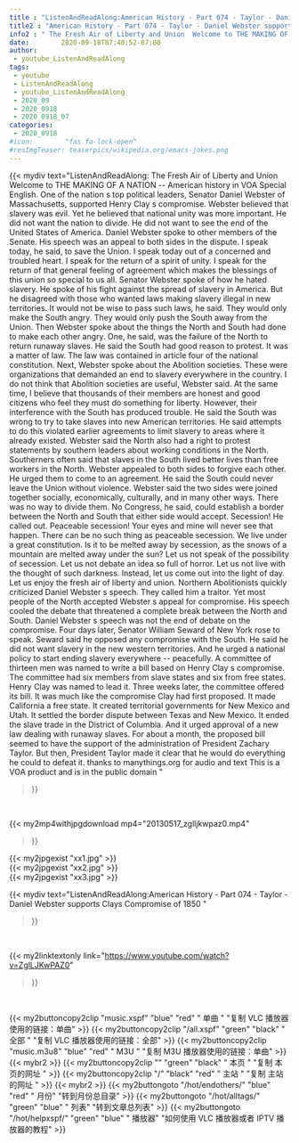 ```yaml
---
title : "ListenAndReadAlong:American History - Part 074 - Taylor - Daniel Webster supports Clays Compromise of 1850 "
title2 : "American History - Part 074 - Taylor - Daniel Webster supports Clays Compromise of 1850 "
info2 : " The Fresh Air of Liberty and Union  Welcome to THE MAKING OF A NATION -- American history in VOA Special English. One of the nation s top political leaders, Senator Daniel Webster of Massachusetts, supported Henry Clay s compromise. Webster believed that slavery was evil. Yet he believed that national unity was more important. He did not want the nation to divide. He did not want to see the end of the United States of America. Daniel Webster spoke to other members of the Senate. His speech was an appeal to both sides in the dispute.  I speak today,  he said,  to save the Union. I speak today out of a concerned and troubled heart. I speak for the return of a spirit of unity. I speak for the return of that general feeling of agreement which makes the blessings of this union so special to us all.  Senator Webster spoke of how he hated slavery. He spoke of his fight against the spread of slavery in America. But he disagreed with those who wanted laws making slavery illegal in new territories. It would not be wise to pass such laws, he said. They would only make the South angry. They would only push the South away from the Union. Then Webster spoke about the things the North and South had done to make each other angry. One, he said, was the failure of the North to return runaway slaves. He said the South had good reason to protest. It was a matter of law. The law was contained in article four of the national constitution. Next, Webster spoke about the Abolition societies. These were organizations that demanded an end to slavery everywhere in the country.  I do not think that Abolition societies are useful,  Webster said.  At the same time, I believe that thousands of their members are honest and good citizens who feel they must do something for liberty. However, their interference with the South has produced trouble.  He said the South was wrong to try to take slaves into new American territories. He said attempts to do this violated earlier agreements to limit slavery to areas where it already existed. Webster said the North also had a right to protest statements by southern leaders about working conditions in the North. Southerners often said that slaves in the South lived better lives than free workers in the North. Webster appealed to both sides to forgive each other. He urged them to come to an agreement. He said the South could never leave the Union without violence. Webster said the two sides were joined together socially, economically, culturally, and in many other ways. There was no way to divide them. No Congress, he said, could establish a border between the North and South that either side would accept.  Secession!  He called out.  Peaceable secession! Your eyes and mine will never see that happen. There can be no such thing as peaceable secession. We live under a great constitution. Is it to be melted away by secession, as the snows of a mountain are melted away under the sun?  Let us not speak of the possibility of secession. Let us not debate an idea so full of horror. Let us not live with the thought of such darkness. Instead, let us come out into the light of day. Let us enjoy the fresh air of liberty and union.  Northern Abolitionists quickly criticized Daniel Webster s speech. They called him a traitor. Yet most people of the North accepted Webster s appeal for compromise. His speech cooled the debate that threatened a complete break between the North and South. Daniel Webster s speech was not the end of debate on the compromise. Four days later, Senator William Seward of New York rose to speak. Seward said he opposed any compromise with the South. He said he did not want slavery in the new western territories. And he urged a national policy to start ending slavery everywhere -- peacefully. A committee of thirteen men was named to write a bill based on Henry Clay s compromise. The committee had six members from slave states and six from free states. Henry Clay was named to lead it. Three weeks later, the committee offered its bill. It was much like the compromise Clay had first proposed. It made California a free state. It created territorial governments for New Mexico and Utah. It settled the border dispute between Texas and New Mexico. It ended the slave trade in the District of Columbia. And it urged approval of a new law dealing with runaway slaves. For about a month, the proposed bill seemed to have the support of the administration of President Zachary Taylor. But then, President Taylor made it clear that he would do everything he could to defeat it. thanks to manythings.org for audio and text  This is a VOA product and is in the public domain "
date:        2020-09-18T07:40:52-07:00
author:
 - youtube_ListenAndReadAlong
tags:
 - youtube
 - ListenAndReadAlong
 - youtube_ListenAndReadAlong
 - 2020_09
 - 2020_0918
 - 2020_0918_07
categories:
 - 2020_0918
#icon:        "fas fa-lock-open"
#resImgTeaser: teaserpics/wikipedia.org/emacs-jokes.png
---
```


{{< mydiv text="ListenAndReadAlong: The Fresh Air of Liberty and Union  Welcome to THE MAKING OF A NATION -- American history in VOA Special English. One of the nation s top political leaders, Senator Daniel Webster of Massachusetts, supported Henry Clay s compromise. Webster believed that slavery was evil. Yet he believed that national unity was more important. He did not want the nation to divide. He did not want to see the end of the United States of America. Daniel Webster spoke to other members of the Senate. His speech was an appeal to both sides in the dispute.  I speak today,  he said,  to save the Union. I speak today out of a concerned and troubled heart. I speak for the return of a spirit of unity. I speak for the return of that general feeling of agreement which makes the blessings of this union so special to us all.  Senator Webster spoke of how he hated slavery. He spoke of his fight against the spread of slavery in America. But he disagreed with those who wanted laws making slavery illegal in new territories. It would not be wise to pass such laws, he said. They would only make the South angry. They would only push the South away from the Union. Then Webster spoke about the things the North and South had done to make each other angry. One, he said, was the failure of the North to return runaway slaves. He said the South had good reason to protest. It was a matter of law. The law was contained in article four of the national constitution. Next, Webster spoke about the Abolition societies. These were organizations that demanded an end to slavery everywhere in the country.  I do not think that Abolition societies are useful,  Webster said.  At the same time, I believe that thousands of their members are honest and good citizens who feel they must do something for liberty. However, their interference with the South has produced trouble.  He said the South was wrong to try to take slaves into new American territories. He said attempts to do this violated earlier agreements to limit slavery to areas where it already existed. Webster said the North also had a right to protest statements by southern leaders about working conditions in the North. Southerners often said that slaves in the South lived better lives than free workers in the North. Webster appealed to both sides to forgive each other. He urged them to come to an agreement. He said the South could never leave the Union without violence. Webster said the two sides were joined together socially, economically, culturally, and in many other ways. There was no way to divide them. No Congress, he said, could establish a border between the North and South that either side would accept.  Secession!  He called out.  Peaceable secession! Your eyes and mine will never see that happen. There can be no such thing as peaceable secession. We live under a great constitution. Is it to be melted away by secession, as the snows of a mountain are melted away under the sun?  Let us not speak of the possibility of secession. Let us not debate an idea so full of horror. Let us not live with the thought of such darkness. Instead, let us come out into the light of day. Let us enjoy the fresh air of liberty and union.  Northern Abolitionists quickly criticized Daniel Webster s speech. They called him a traitor. Yet most people of the North accepted Webster s appeal for compromise. His speech cooled the debate that threatened a complete break between the North and South. Daniel Webster s speech was not the end of debate on the compromise. Four days later, Senator William Seward of New York rose to speak. Seward said he opposed any compromise with the South. He said he did not want slavery in the new western territories. And he urged a national policy to start ending slavery everywhere -- peacefully. A committee of thirteen men was named to write a bill based on Henry Clay s compromise. The committee had six members from slave states and six from free states. Henry Clay was named to lead it. Three weeks later, the committee offered its bill. It was much like the compromise Clay had first proposed. It made California a free state. It created territorial governments for New Mexico and Utah. It settled the border dispute between Texas and New Mexico. It ended the slave trade in the District of Columbia. And it urged approval of a new law dealing with runaway slaves. For about a month, the proposed bill seemed to have the support of the administration of President Zachary Taylor. But then, President Taylor made it clear that he would do everything he could to defeat it. thanks to manythings.org for audio and text  This is a VOA product and is in the public domain "
>}}
<br>


{{< my2mp4withjpgdownload mp4="20130517_zglljkwpaz0.mp4"
>}}

{{< my2jpgexist "xx1.jpg" >}}<br>
{{< my2jpgexist "xx2.jpg" >}}<br>
{{< my2jpgexist "xx3.jpg" >}}<br>



{{< mydiv text="ListenAndReadAlong:American History - Part 074 - Taylor - Daniel Webster supports Clays Compromise of 1850 "
>}}
<br>

{{< my2linktextonly link="https://www.youtube.com/watch?v=ZglLJKwPAZ0"
>}}


<br>

{{< my2buttoncopy2clip "music.xspf"        "blue"   "red"    " 单曲 "  "复制 VLC 播放器使用的链接：单曲" >}} {{< my2buttoncopy2clip "/all.xspf"         "green"  "black"  " 全部 "  "复制 VLC 播放器使用的链接：全部" >}} {{< my2buttoncopy2clip "music.m3u8"        "blue"   "red"    " M3U  "    "复制 M3U 播放器使用的链接：单曲" >}} {{< mybr2 >}} {{< my2buttoncopy2clip ""                  "green"  "black"  " 本页 "    "复制 本页的网址 " >}} {{< my2buttoncopy2clip "/"                 "black"  "red"    " 主站 "    "复制 主站的网址 " >}} {{< mybr2 >}} {{< my2buttongoto      "/hot/endothers/"   "blue"   "red"    " 月份"   "转到月份总目录" >}} {{< my2buttongoto      "/hot/alltags/"     "green"  "blue"   " 列表"   "转到文章总列表" >}} {{< my2buttongoto      "/hot/helpxspf/"    "green"  "blue"   " 播放器" "如何使用 VLC 播放器或者 IPTV 播放器的教程" >}} 
